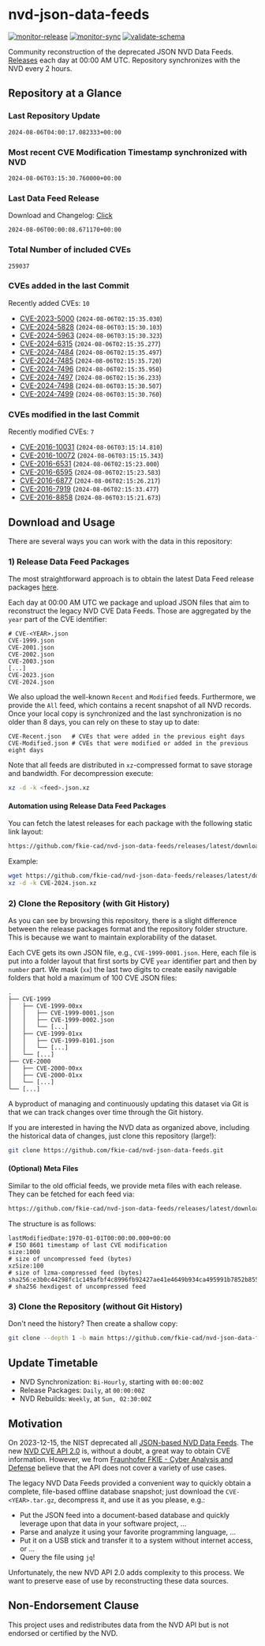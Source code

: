 # nvd-json-data-feeds

[![monitor-release](https://github.com/fkie-cad/nvd-json-data-feeds/actions/workflows/monitor_release.yml/badge.svg)](https://github.com/fkie-cad/nvd-json-data-feeds/actions/workflows/monitor_release.yml)
[![monitor-sync](https://github.com/fkie-cad/nvd-json-data-feeds/actions/workflows/monitor_sync.yml/badge.svg)](https://github.com/fkie-cad/nvd-json-data-feeds/actions/workflows/monitor_sync.yml)
[![validate-schema](https://github.com/fkie-cad/nvd-json-data-feeds/actions/workflows/validate_schema.yml/badge.svg)](https://github.com/fkie-cad/nvd-json-data-feeds/actions/workflows/validate_schema.yml)

Community reconstruction of the deprecated JSON NVD Data Feeds.
[Releases](https://github.com/fkie-cad/nvd-json-data-feeds/releases/latest) each day at 00:00 AM UTC.
Repository synchronizes with the NVD every 2 hours.

## Repository at a Glance

### Last Repository Update

```plain
2024-08-06T04:00:17.082333+00:00
```

### Most recent CVE Modification Timestamp synchronized with NVD

```plain
2024-08-06T03:15:30.760000+00:00
```

### Last Data Feed Release

Download and Changelog: [Click](https://github.com/fkie-cad/nvd-json-data-feeds/releases/latest)

```plain
2024-08-06T00:00:08.671170+00:00
```

### Total Number of included CVEs

```plain
259037
```

### CVEs added in the last Commit

Recently added CVEs: `10`

- [CVE-2023-5000](CVE-2023/CVE-2023-50xx/CVE-2023-5000.json) (`2024-08-06T02:15:35.030`)
- [CVE-2024-5828](CVE-2024/CVE-2024-58xx/CVE-2024-5828.json) (`2024-08-06T03:15:30.103`)
- [CVE-2024-5963](CVE-2024/CVE-2024-59xx/CVE-2024-5963.json) (`2024-08-06T03:15:30.323`)
- [CVE-2024-6315](CVE-2024/CVE-2024-63xx/CVE-2024-6315.json) (`2024-08-06T02:15:35.277`)
- [CVE-2024-7484](CVE-2024/CVE-2024-74xx/CVE-2024-7484.json) (`2024-08-06T02:15:35.497`)
- [CVE-2024-7485](CVE-2024/CVE-2024-74xx/CVE-2024-7485.json) (`2024-08-06T02:15:35.720`)
- [CVE-2024-7496](CVE-2024/CVE-2024-74xx/CVE-2024-7496.json) (`2024-08-06T02:15:35.950`)
- [CVE-2024-7497](CVE-2024/CVE-2024-74xx/CVE-2024-7497.json) (`2024-08-06T02:15:36.233`)
- [CVE-2024-7498](CVE-2024/CVE-2024-74xx/CVE-2024-7498.json) (`2024-08-06T03:15:30.507`)
- [CVE-2024-7499](CVE-2024/CVE-2024-74xx/CVE-2024-7499.json) (`2024-08-06T03:15:30.760`)


### CVEs modified in the last Commit

Recently modified CVEs: `7`

- [CVE-2016-10031](CVE-2016/CVE-2016-100xx/CVE-2016-10031.json) (`2024-08-06T03:15:14.810`)
- [CVE-2016-10072](CVE-2016/CVE-2016-100xx/CVE-2016-10072.json) (`2024-08-06T03:15:15.343`)
- [CVE-2016-6531](CVE-2016/CVE-2016-65xx/CVE-2016-6531.json) (`2024-08-06T02:15:23.000`)
- [CVE-2016-6595](CVE-2016/CVE-2016-65xx/CVE-2016-6595.json) (`2024-08-06T02:15:23.583`)
- [CVE-2016-6877](CVE-2016/CVE-2016-68xx/CVE-2016-6877.json) (`2024-08-06T02:15:26.217`)
- [CVE-2016-7919](CVE-2016/CVE-2016-79xx/CVE-2016-7919.json) (`2024-08-06T02:15:33.477`)
- [CVE-2016-8858](CVE-2016/CVE-2016-88xx/CVE-2016-8858.json) (`2024-08-06T03:15:21.673`)


## Download and Usage

There are several ways you can work with the data in this repository:

### 1) Release Data Feed Packages

The most straightforward approach is to obtain the latest Data Feed release packages [here](https://github.com/fkie-cad/nvd-json-data-feeds/releases/latest).

Each day at 00:00 AM UTC we package and upload JSON files that aim to reconstruct the legacy NVD CVE Data Feeds.
Those are aggregated by the `year` part of the CVE identifier:

```
# CVE-<YEAR>.json
CVE-1999.json
CVE-2001.json
CVE-2002.json
CVE-2003.json
[...]
CVE-2023.json
CVE-2024.json
```

We also upload the well-known `Recent` and `Modified` feeds.
Furthermore, we provide the `All` feed, which contains a recent snapshot of all NVD records.
Once your local copy is synchronized and the last synchronization is no older than 8 days, you can rely on these to stay up to date:

```plain
CVE-Recent.json   # CVEs that were added in the previous eight days
CVE-Modified.json # CVEs that were modified or added in the previous eight days
```

Note that all feeds are distributed in `xz`-compressed format to save storage and bandwidth.
For decompression execute:

```sh
xz -d -k <feed>.json.xz
```

#### Automation using Release Data Feed Packages

You can fetch the latest releases for each package with the following static link layout:

```sh
https://github.com/fkie-cad/nvd-json-data-feeds/releases/latest/download/CVE-<YEAR>.json.xz
```

Example:

```sh
wget https://github.com/fkie-cad/nvd-json-data-feeds/releases/latest/download/CVE-2024.json.xz
xz -d -k CVE-2024.json.xz
```

### 2) Clone the Repository (with Git History)

As you can see by browsing this repository, there is a slight difference between the release packages format and the repository folder structure.
This is because we want to maintain explorability of the dataset.

Each CVE gets its own JSON file, e.g., `CVE-1999-0001.json`.
Here, each file is put into a folder layout that first sorts by CVE `year` identifier part and then by `number` part.
We mask (`xx`) the last two digits to create easily navigable folders that hold a maximum of 100 CVE JSON files:

```plain
.
├── CVE-1999
│   ├── CVE-1999-00xx
│   │   ├── CVE-1999-0001.json
│   │   ├── CVE-1999-0002.json
│   │   └── [...]
│   ├── CVE-1999-01xx
│   │   ├── CVE-1999-0101.json
│   │   └── [...]
│   └── [...]
├── CVE-2000
│   ├── CVE-2000-00xx
│   ├── CVE-2000-01xx
│   └── [...]
└── [...]
```

A byproduct of managing and continuously updating this dataset via Git is that we can track changes over time through the Git history.

If you are interested in having the NVD data as organized above, including the historical data of changes, just clone this repository (large!):

```sh
git clone https://github.com/fkie-cad/nvd-json-data-feeds.git
```

#### (Optional) Meta Files

Similar to the old official feeds, we provide meta files with each release. They can be fetched for each feed via:

```sh
https://github.com/fkie-cad/nvd-json-data-feeds/releases/latest/download/CVE-<YEAR>.meta
```

The structure is as follows:

```plain
lastModifiedDate:1970-01-01T00:00:00.000+00:00                          # ISO 8601 timestamp of last CVE modification
size:1000                                                               # size of uncompressed feed (bytes)
xzSize:100                                                              # size of lzma-compressed feed (bytes)
sha256:e3b0c44298fc1c149afbf4c8996fb92427ae41e4649b934ca495991b7852b855 # sha256 hexdigest of uncompressed feed
```

### 3) Clone the Repository (without Git History)

Don't need the history? Then create a shallow copy:

```sh
git clone --depth 1 -b main https://github.com/fkie-cad/nvd-json-data-feeds.git
```


## Update Timetable

* NVD Synchronization: `Bi-Hourly`, starting with `00:00:00Z`
* Release Packages: `Daily`, at `00:00:00Z`
* NVD Rebuilds: `Weekly`, at `Sun, 02:30:00Z`


## Motivation

On 2023-12-15, the NIST deprecated all [JSON-based NVD Data Feeds](https://nvd.nist.gov/vuln/data-feeds#divRetirementBanner-1).
The new [NVD CVE API 2.0](https://nvd.nist.gov/developers/vulnerabilities) is, without a doubt, a great way to obtain CVE information.
However, we from [Fraunhofer FKIE - Cyber Analysis and Defense](https://www.fkie.fraunhofer.de/en/departments/cad.html) believe that the API does not cover a variety of use cases.

The legacy NVD Data Feeds provided a convenient way to quickly obtain a complete, file-based offline database snapshot; just download the `CVE-<YEAR>.tar.gz`, decompress it, and use it as you please, e.g.:

- Put the JSON feed into a document-based database and quickly leverage upon that data in your software project, ...
- Parse and analyze it using your favorite programming language, ...
- Put it on a USB stick and transfer it to a system without internet access, or ...
- Query the file using `jq`!

Unfortunately, the new NVD API 2.0 adds complexity to this process.
We want to preserve ease of use by reconstructing these data sources.

## Non-Endorsement Clause

This project uses and redistributes data from the NVD API but is not endorsed or certified by the NVD.